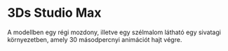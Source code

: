 # 3Ds Studio Max

A modellben egy régi mozdony, illetve egy szélmalom látható egy sivatagi környezetben, amely 30 másodpercnyi animációt hajt végre.
